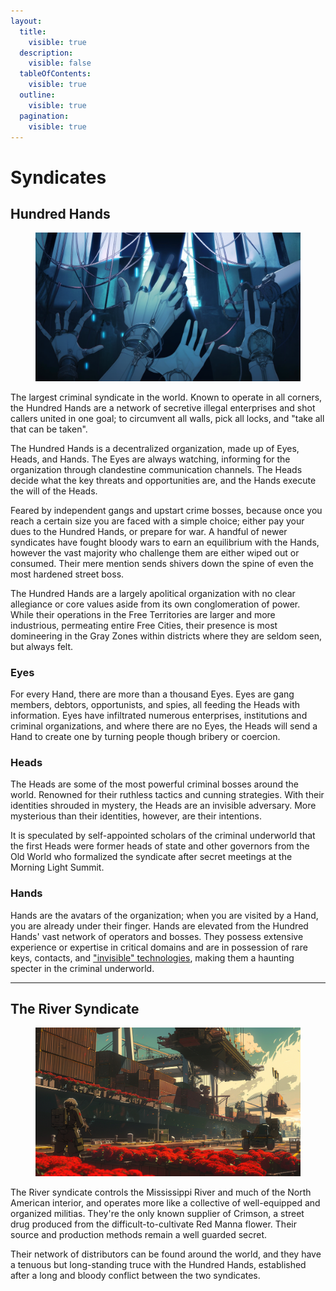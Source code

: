 ```yaml
---
layout:
  title:
    visible: true
  description:
    visible: false
  tableOfContents:
    visible: true
  outline:
    visible: true
  pagination:
    visible: true
---
```


# Syndicates

## Hundred Hands

<figure><img src="../../../.gitbook/assets/hundredhands.png" alt=""><figcaption></figcaption></figure>

The largest criminal syndicate in the world. Known to operate in all corners, the Hundred Hands are a network of secretive illegal enterprises and shot callers united in one goal; to circumvent all walls, pick all locks, and "take all that can be taken".

The Hundred Hands is a decentralized organization, made up of Eyes, Heads, and Hands. The Eyes are always watching, informing for the organization through clandestine communication channels. The Heads decide what the key threats and opportunities are, and the Hands execute the will of the Heads.

Feared by independent gangs and upstart crime bosses, because once you reach a certain size you are faced with a simple choice; either pay your dues to the Hundred Hands, or prepare for war. A handful of newer syndicates have fought bloody wars to earn an equilibrium with the Hands, however the vast majority who challenge them are either wiped out or consumed. Their mere mention sends shivers down the spine of even the most hardened street boss.

The Hundred Hands are a largely apolitical organization with no clear allegiance or core values aside from its own conglomeration of power. While their operations in the Free Territories are larger and more industrious, permeating entire Free Cities, their presence is most domineering in the Gray Zones within districts where they are seldom seen, but always felt.

### Eyes

For every Hand, there are more than a thousand Eyes. Eyes are gang members, debtors, opportunists, and spies, all feeding the Heads with information. Eyes have infiltrated numerous enterprises, institutions and criminal organizations, and where there are no Eyes, the Heads will send a Hand to create one by turning people though bribery or coercion.

### Heads

The Heads are some of the most powerful criminal bosses around the world. Renowned for their ruthless tactics and cunning strategies. With their identities shrouded in mystery, the Heads are an invisible adversary. More mysterious than their identities, however, are their intentions.

It is speculated by self-appointed scholars of the criminal underworld that the first Heads were former heads of state and other governors from the Old World who formalized the syndicate after secret meetings at the Morning Light Summit.

### Hands

Hands are the avatars of the organization; when you are visited by a Hand, you are already under their finger. Hands are elevated from the Hundred Hands' vast network of operators and bosses. They possess extensive experience or expertise in critical domains and are in possession of rare keys, contacts, and ["invisible" technologies](../law-and-order/tech-regulation.md#invisible-tech), making them a haunting specter in the criminal underworld.

***

## The River Syndicate

<figure><img src="../../../.gitbook/assets/sovereignmilitias-094343ds.png" alt="" width="563"><figcaption></figcaption></figure>

The River syndicate controls the Mississippi River and much of the North American interior, and operates more like a collective of well-equipped and organized militias. They're the only known supplier of Crimson, a street drug produced from the difficult-to-cultivate Red Manna flower. Their source and production methods remain a well guarded secret.

Their network of distributors can be found around the world, and they have a tenuous but long-standing truce with the Hundred Hands, established after a long and bloody conflict between the two syndicates.
